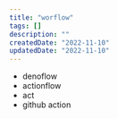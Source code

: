 ```yaml
---
title: "worflow"
tags: []
description: ""
createdDate: "2022-11-10"
updatedDate: "2022-11-10"
---
```


- denoflow
- actionflow
- act
- github action

